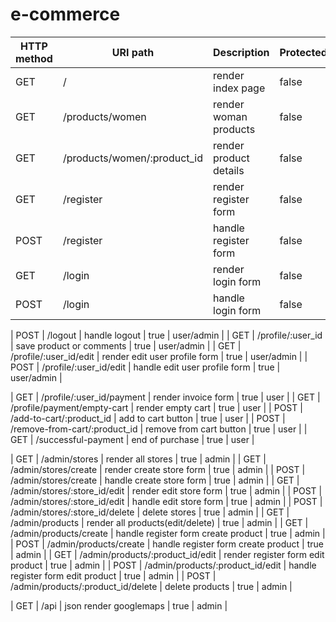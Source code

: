 # e-commerce

| HTTP method | URI path                            | Description                         | Protected | User type          |
| ----------- | ----------------------------------- | ----------------------------------- | --------- | ------------------ |
| GET         | /                                   | render index page                   | false     | visitor/user/admin | 
| GET         | /products/women                     | render woman products               | false     | visitor/user/admin | 
| GET         | /products/women/:product_id         | render product details              | false     | visitor/user/admin | 
| GET         | /register                           | render register form                | false     | visitor/user/admin | 
| POST        | /register                           | handle register form                | false     | visitor/user/admin | 
| GET         | /login                              | render login form                   | false     | visitor/user/admin | 
| POST        | /login                              | handle login form                   | false     | visitor/user/admin | 

| POST        | /logout                             | handle logout                       | true      | user/admin         | 
| GET         | /profile/:user_id                   | save product or comments            | true      | user/admin         | 
| GET         | /profile/:user_id/edit              | render edit user profile form       | true      | user/admin         | 
| POST        | /profile/:user_id/edit              | handle edit user profile form       | true      | user/admin         | 

| GET         | /profile/:user_id/payment           | render invoice form                 | true      | user               | 
| GET         | /profile/payment/empty-cart         | render empty cart                   | true      | user               | 
| POST        | /add-to-cart/:product_id            | add to cart button                  | true      | user               | 
| POST        | /remove-from-cart/:product_id       | remove from cart button             | true      | user               | 
| GET         | /successful-payment                 | end of purchase                     | true      | user               | 

| GET         | /admin/stores                       | render all stores                   | true      | admin              | 
| GET         | /admin/stores/create                | render create store form            | true      | admin              | 
| POST        | /admin/stores/create                | handle create store form            | true      | admin              | 
| GET         | /admin/stores/:store_id/edit        | render edit store form              | true      | admin              | 
| POST        | /admin/stores/:store_id/edit        | handle edit store form              | true      | admin              | 
| POST        | /admin/stores/:store_id/delete      | delete stores                       | true      | admin              | 
| GET         | /admin/products                     | render all products(edit/delete)    | true      | admin              | 
| GET         | /admin/products/create              | handle register form create product | true      | admin              | 
| POST        | /admin/products/create              | handle register form create product | true      | admin              | 
| GET         | /admin/products/:product_id/edit    | render register form edit product   | true      | admin              | 
| POST        | /admin/products/:product_id/edit    | handle register form edit product   | true      | admin              | 
| POST        | /admin/products/:product_id/delete  | delete products                     | true      | admin              | 

| GET         | /api                                | json render googlemaps              | true      | admin              | 

